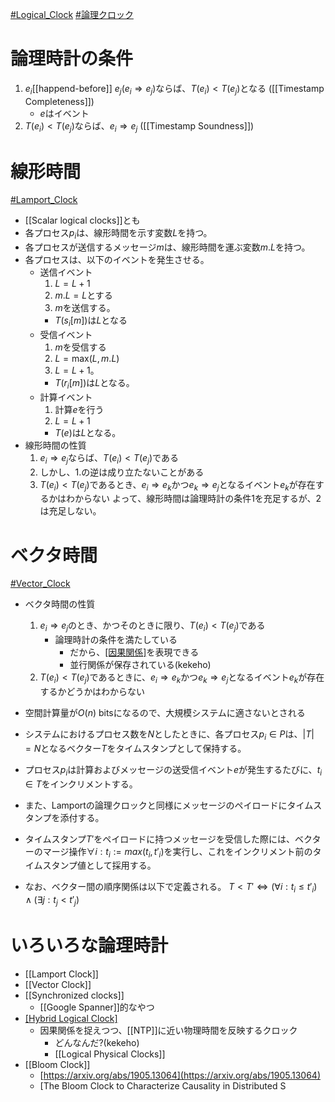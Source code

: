 [#Logical_Clock](Logical_Clock) [#論理クロック](論理クロック)

# 論理時計の条件
1. $e_i$[[happend-before]] $e_j$($e_i \Rightarrow e_j$)ならば、$T(e_i) < T(e_j)$となる ([[Timestamp Completeness]])
	- $e$はイベント
2. $T(e_i) < T(e_j)$ならば、$e_i \Rightarrow e_j$ ([[Timestamp Soundness]])


# 線形時間
[#Lamport_Clock](Lamport_Clock) 
- [[Scalar logical clocks]]とも
- 各プロセス$p_i$は、線形時間を示す変数$L$を持つ。
- 各プロセスが送信するメッセージ$m$は、線形時間を運ぶ変数$m.L$を持つ。
- 各プロセスは、以下のイベントを発生させる。
	- 送信イベント
		1. $L = L + 1$
		2. $m.L = L$とする
		3. $m$を送信する。
		- $T(s_i \lbrack m \rbrack)$は$L$となる
	- 受信イベント
		1. $m$を受信する
		2. $L = \mathrm{max}(L, m.L)$
		3. $L = L + 1$。
		- $T(r_i \lbrack m \rbrack)$は$L$となる。
	- 計算イベント
		1. 計算$e$を行う
		2. $L = L + 1$
		- $T(e)$は$L$となる。
- 線形時間の性質
	1. $e_i \Rightarrow e_j$ならば、$T(e_i) < T(e_j)$である
	2. しかし、1.の逆は成り立たないことがある
	3. $T(e_i) < T(e_j)$であるとき、$e_i \Rightarrow e_k$かつ$e_k \Rightarrow e_j$となるイベント$e_k$が存在するかはわからない
	よって、線形時間は論理時計の条件1を充足するが、2は充足しない。

# ベクタ時間
[#Vector_Clock](Vector_Clock)
- ベクタ時間の性質
	1. $e_i \Rightarrow e_j$のとき、かつそのときに限り、$T(e_i) < T(e_j)$である
		- 論理時計の条件を満たしている
			- だから、[[因果関係]]([[causality]])を表現できる
			- 並行関係が保存されている(kekeho)
	2. $T(e_i) < T(e_j)$であるときに、$e_i \Rightarrow e_k$かつ$e_k \Rightarrow e_j$となるイベント$e_k$が存在するかどうかはわからない
- 空間計算量が$O(n)$ bitsになるので、大規模システムに適さないとされる

- システムにおけるプロセス数を$N$としたときに、各プロセス$p_i \in P$は、$|T| = N$となるベクター$T$をタイムスタンプとして保持する。
- プロセス$p_i$は計算およびメッセージの送受信イベント$e$が発生するたびに、$t_i \in T$をインクリメントする。
- また、Lamportの論理クロックと同様にメッセージのペイロードにタイムスタンプを添付する。
- タイムスタンプ$T'$をペイロードに持つメッセージを受信した際には、ベクターのマージ操作$\forall i: t_i := max(t_i, {t'}_i)$を実行し、これをインクリメント前のタイムスタンプ値として採用する。
- なお、ベクター間の順序関係は以下で定義される。
	$T < T' \iff (\forall i: t_i \leq {t'}_i) \land (\exists j: t_j < {t'}_j)$


# いろいろな論理時計
- [[Lamport Clock]]
- [[Vector Clock]]
- [[Synchronized clocks]]
	- [[Google Spanner]]的なやつ
- [[Hybrid Logical Clock]]([[HLC]])
	- 因果関係を捉えつつ、[[NTP]]に近い物理時間を反映するクロック
		- どんなんだ?(kekeho)
		- [[Logical Physical Clocks]]
- [[Bloom Clock]]
	- [https://arxiv.org/abs/1905.13064](https://arxiv.org/abs/1905.13064)
	- [The Bloom Clock to Characterize Causality in Distributed S